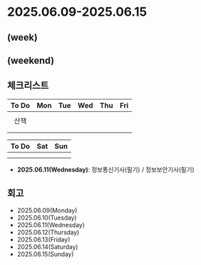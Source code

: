 # 2025.06.09-2025.06.15
(week)
- 

(weekend)
- 

## 체크리스트
| To Do | Mon | Tue | Wed | Thu | Fri |
| :---: | :---: | :---: | :---: | :---: | :---: |
|  |  |  |  |  |  |
| 산책 |  |  |  |  |  |
|  |  |  |  |  |  |
|  |  |  |  |  |  |

| To Do | Sat | Sun |
| :---: | :---: | :---: |
|  |  |  |
|  |  |  |

- **2025.06.11(Wednesday)**: 정보통신기사(필기) / 정보보안기사(필기)

## 회고
- 2025.06.09(Monday)
- 2025.06.10(Tuesday)
- 2025.06.11(Wednesday)
- 2025.06.12(Thursday)
- 2025.06.13(Friday)
- 2025.06.14(Saturday)
- 2025.06.15(Sunday)
